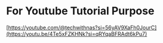 # For Youtube Tutorial Purpose
[https://youtube.com/@techwithnas?si=56yAV9XaFh0JourC](https://youtu.be/4Te5xFZKHNk?si=qRYqaBFRAdt6kPu7)

 
 
